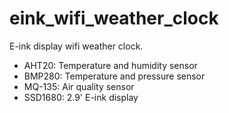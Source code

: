 # eink_wifi_weather_clock

E-ink display wifi weather clock.

- AHT20: Temperature and humidity sensor
- BMP280: Temperature and pressure sensor
- MQ-135: Air quality sensor
- SSD1680: 2.9' E-ink display
